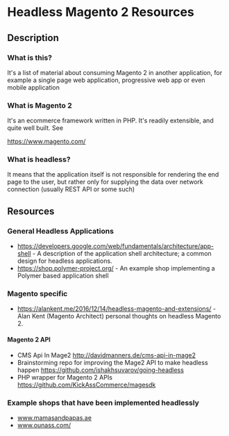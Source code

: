 # Headless Magento 2 Resources

## Description

### What is this?

It's a list of material about consuming Magento 2 in another application, for example a single page web application, progressive web app or even mobile application

### What is Magento 2

It's an ecommerce framework written in PHP. It's readily extensible, and quite well built. See

https://www.magento.com/

### What is headless?

It means that the application itself is not responsible for rendering the end page to the user, but rather only for supplying the data over network connection (usually REST API or some such)

## Resources

### General Headless Applications

- https://developers.google.com/web/fundamentals/architecture/app-shell - A description of the application shell architecture; a common design for headless applications.
- https://shop.polymer-project.org/ - An example shop implementing a Polymer based application shell

### Magento specific

- https://alankent.me/2016/12/14/headless-magento-and-extensions/ - Alan Kent (Magento Architect) personal thoughts on headless Magento 2.

#### Magento 2 API
- CMS Api In Mage2 http://davidmanners.de/cms-api-in-mage2
- Brainstorming repo for improving the Mage2 API to make headless happen https://github.com/ishakhsuvarov/going-headless
- PHP wrapper for Magento 2 APIs https://github.com/KickAssCommerce/magesdk

### Example shops that have been implemented headlessly
- www.mamasandpapas.ae
- www.ounass.com/
